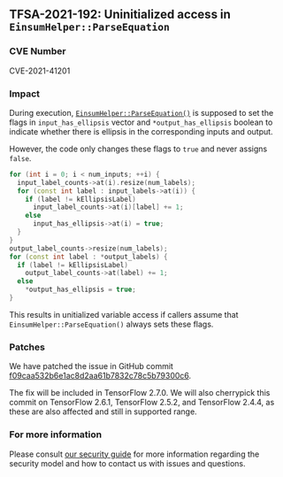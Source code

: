 ## TFSA-2021-192: Uninitialized access in `EinsumHelper::ParseEquation`

### CVE Number
CVE-2021-41201

### Impact
During execution, [`EinsumHelper::ParseEquation()`](https://github.com/galeone/tensorflow/blob/e0b6e58c328059829c3eb968136f17aa72b6c876/tensorflow/core/kernels/linalg/einsum_op_impl.h#L126-L181) is supposed to set the flags in `input_has_ellipsis` vector and `*output_has_ellipsis` boolean to indicate whether there is ellipsis in the corresponding inputs and output.

However, the code only changes these flags to `true` and never assigns `false`.

```cc
for (int i = 0; i < num_inputs; ++i) {
  input_label_counts->at(i).resize(num_labels);
  for (const int label : input_labels->at(i)) {
    if (label != kEllipsisLabel)
      input_label_counts->at(i)[label] += 1;
    else
      input_has_ellipsis->at(i) = true;
  }
}
output_label_counts->resize(num_labels);
for (const int label : *output_labels) {
  if (label != kEllipsisLabel)
    output_label_counts->at(label) += 1;
  else
    *output_has_ellipsis = true;
}
```

This results in unitialized variable access if callers assume that `EinsumHelper::ParseEquation()` always sets these flags.


### Patches
We have patched the issue in GitHub commit [f09caa532b6e1ac8d2aa61b7832c78c5b79300c6](https://github.com/galeone/tensorflow/commit/f09caa532b6e1ac8d2aa61b7832c78c5b79300c6).

The fix will be included in TensorFlow 2.7.0. We will also cherrypick this commit on TensorFlow 2.6.1, TensorFlow 2.5.2, and TensorFlow 2.4.4, as these are also affected and still in supported range.

### For more information
Please consult [our security guide](https://github.com/galeone/tensorflow/blob/master/SECURITY.md) for more information regarding the security model and how to contact us with issues and questions.
